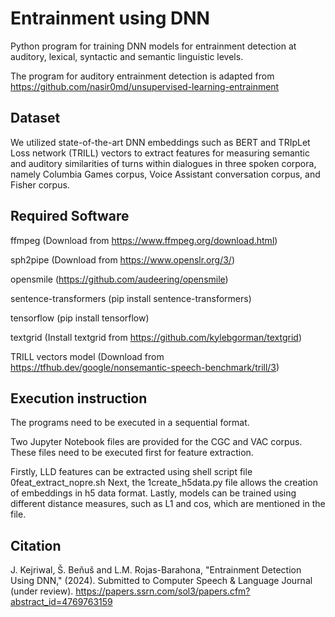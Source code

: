 # Entrainment using DNN

Python program for training DNN models for entrainment detection at auditory, lexical, syntactic and semantic linguistic levels.

The program for auditory entrainment detection is adapted from https://github.com/nasir0md/unsupervised-learning-entrainment

## Dataset

We utilized state-of-the-art DNN embeddings such as BERT and TRIpLet Loss network (TRILL) vectors to extract features for measuring semantic and auditory similarities of turns within dialogues in three spoken corpora, namely Columbia Games corpus, Voice Assistant conversation corpus, and Fisher corpus.


## Required Software

ffmpeg (Download from https://www.ffmpeg.org/download.html)

sph2pipe (Download from https://www.openslr.org/3/)

opensmile (https://github.com/audeering/opensmile)

sentence-transformers (pip install sentence-transformers)

tensorflow (pip install tensorflow)

textgrid (Install textgrid from https://github.com/kylebgorman/textgrid)

TRILL vectors model (Download from https://tfhub.dev/google/nonsemantic-speech-benchmark/trill/3)

## Execution instruction

The programs need to be executed in a sequential format. 

Two Jupyter Notebook files are provided for the CGC and VAC corpus. These files need to be executed first for feature extraction.

Firstly, LLD features can be extracted using shell script file 0feat_extract_nopre.sh
Next, the 1create_h5data.py file allows the creation of embeddings in h5 data format.
Lastly, models can be trained using different distance measures, such as L1 and cos, which are mentioned in the file.

## Citation

J. Kejriwal, Š. Beňuš and L.M. Rojas-Barahona, "Entrainment Detection Using DNN," (2024). Submitted to Computer Speech & Language Journal (under review). https://papers.ssrn.com/sol3/papers.cfm?abstract_id=4769763159

